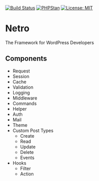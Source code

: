 [![Build Status](https://travis-ci.com/loeffel-io/netro.svg?token=diwUYjrdo8kHiwiMCFuq&branch=master)](https://travis-ci.com/loeffel-io/netro)
[![PHPStan](https://img.shields.io/badge/PHPStan-enabled-brightgreen.svg?style=flat)](https://github.com/phpstan/phpstan)
[![License: MIT](https://img.shields.io/badge/License-MIT-yellow.svg)](https://opensource.org/licenses/MIT)

# Netro
The Framework for WordPress Developers

## Components

- Request
- Session
- Cache
- Validation
- Logging
- Middleware
- Commands
- Helper
- Auth
- Mail
- Theme
- Custom Post Types
  - Create
  - Read
  - Update
  - Delete
  - Events
- Hooks
  - Filter
  - Action
